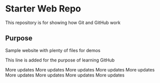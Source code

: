 # Starter Web Repo

This repository is for showing how Git and GitHub work

## Purpose

Sample website with plenty of files for demos

This line is added for the purpose of learning GitHub

More updates More updates More updates 
More updates More updates More updates 
More updates More updates More updates 
